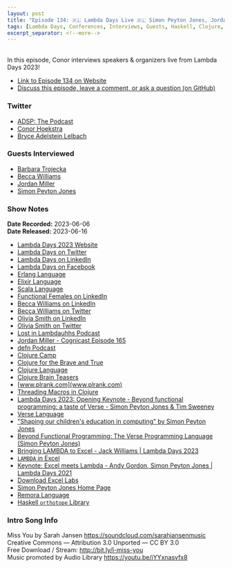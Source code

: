 ```yaml
---
layout: post
title: "Episode 134: 🇵🇱 Lambda Days Live 🇵🇱 Simon Peyton Jones, Jordan Miller & More!"
tags: [Lambda Days, Conferences, Interviews, Guests, Haskell, Clojure, Verse, Functional Programming, Microsoft Excel]
excerpt_separator: <!--more-->
---
```


<div id="buzzsprout-player-13054494"></div><script src="https://www.buzzsprout.com/1501960/13054494-episode-134-lambda-days-live-simon-peyton-jones-jordan-miller-more.js?container_id=buzzsprout-player-13054494&player=small" type="text/javascript" charset="utf-8"></script>

<br>In this episode, Conor interviews speakers & organizers live from Lambda Days 2023!
<!--more-->

* [Link to Episode 134 on Website](https://adspthepodcast.com/2023/06/16/Episode-134.html)
* [Discuss this episode, leave a comment, or ask a question (on GitHub)](https://github.com/codereport/adsp2/discussions/25)

### Twitter
 
* [ADSP: The Podcast](https://twitter.com/adspthepodcast)
* [Conor Hoekstra](https://twitter.com/code_report)
* [Bryce Adelstein Lelbach](https://twitter.com/blelbach)

### Guests Interviewed

* [Barbara Trojecka](https://www.linkedin.com/in/barbara-trojecka-17723a41/)
* [Becca Williams](https://twitter.com/WaveTalentBecca)
* [Jordan Miller](https://twitter.com/lambduhh)
* [Simon Peyton Jones](https://twitter.com/simonpj0)

### Show Notes
 
**Date Recorded:** 2023-06-06 <br>
**Date Released:** 2023-06-16

* [Lambda Days 2023 Website](https://www.lambdadays.org/lambdadays2023)
* [Lambda Days on Twitter](https://twitter.com/LambdaDays)
* [Lambda Days on LinkedIn](https://www.linkedin.com/company/lambda-days/)
* [Lambda Days on Facebook](https://www.facebook.com/lambdadays/)
* [Erlang Language](https://www.erlang.org/)
* [Elixir Language](https://elixir-lang.org/)
* [Scala Language](https://www.scala-lang.org/)
* [Functional Females on LinkedIn](https://www.linkedin.com/company/functional-females/)
* [Becca Williams on LinkedIn](https://www.linkedin.com/in/beccawilliams-wave/)
* [Becca Williams on Twitter](https://twitter.com/WaveTalentBecca)
* [Olivia Smith on LinkedIn](https://www.linkedin.com/in/olivia-wave/)
* [Olivia Smith on Twitter](https://twitter.com/WaveTalentFP)
* [Lost in Lambdauhhs Podcast](https://open.spotify.com/show/34AisqmrBIXvlD0capu91P)
* [Jordan Miller - Cognicast Episode 165](https://www.cognitect.com/cognicast/165)
* [defn Podcast](https://open.spotify.com/show/1QjrcRB92ugX030dtXnG6U)
* [Clojure Camp](https://clojure.camp/)
* [Clojure for the Brave and True](https://www.amazon.com/Clojure-Brave-True-Ultimate-Programmer/dp/1593275919)
* [Clojure Language](https://clojure.org/)
* [Clojure Brain Teasers](https://pragprog.com/titles/mmclobrain/clojure-brain-teasers/)
* [www.plrank.com](www.plrank.com)
* [Threading Macros in Clojure](https://clojure.org/guides/threading_macros)
* [Lambda Days 2023: Opening Keynote - Beyond functional programming: a taste of Verse - Simon Peyton Jones & Tim Sweeney](https://www.youtube.com/watch?v=OJv8rFap0Nw)
* [Verse Language](https://dev.epicgames.com/documentation/en-us/uefn/verse-language-reference)
* ["Shaping our children's education in computing" by Simon Peyton Jones](https://www.youtube.com/watch?v=y-xgWLYQc4g)
* [Beyond Functional Programming: The Verse Programming Language (Simon Peyton Jones)](https://www.youtube.com/watch?v=832JF1o7Ck8)
* [Bringing LAMBDA to Excel - Jack Williams \| Lambda Days 2023](https://www.youtube.com/watch?v=g9_OkSFR1fg)
* [`LAMBDA` in Excel](https://support.microsoft.com/en-au/office/lambda-function-bd212d27-1cd1-4321-a34a-ccbf254b8b67)
* [Keynote: Excel meets Lambda - Andy Gordon, Simon Peyton Jones \| Lambda Days 2021](https://www.youtube.com/watch?v=C_lGkGwV4Xc)
* [Download Excel Labs](https://www.microsoft.com/en-us/garage/profiles/excel-labs/)
* [Simon Peyton Jones Home Page](https://simon.peytonjones.org/)
* [Remora Language](https://arxiv.org/abs/1912.13451)
* [Haskell `orthotope` Library](https://hackage.haskell.org/package/orthotope)

### Intro Song Info
 
Miss You by Sarah Jansen https://soundcloud.com/sarahjansenmusic<br>
Creative Commons — Attribution 3.0 Unported — CC BY 3.0<br>
Free Download / Stream: http://bit.ly/l-miss-you<br>
Music promoted by Audio Library https://youtu.be/iYYxnasvfx8<br>
